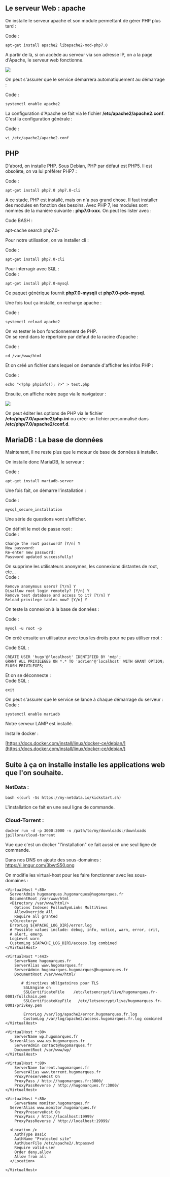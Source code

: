 
## Le serveur Web : apache

  
  
On installe le serveur apache et son module permettant de gérer PHP plus tard :  
  
Code :

    apt-get install apache2 libapache2-mod-php7.0

  
  
A partir de là, si on accède au serveur via son adresse IP, on a la page d'Apache, le serveur web fonctionne.  
  

![](https://www.linuxtricks.fr/upload/debian-apache.png)

  
  
On peut s'assurer que le service démarrera automatiquement au démarrage :  
  
Code :

    systemctl enable apache2


La configuration d'Apache se fait via le fichier **/etc/apache2/apache2.conf**. C'est la configuration générale :  
  
Code :

    vi /etc/apache2/apache2.conf

## PHP

  
  
D'abord, on installe PHP. Sous Debian, PHP par défaut est PHP5. Il est obsolète, on va lui préférer PHP7 :  
  
Code :

    apt-get install php7.0 php7.0-cli

  
  
A ce stade, PHP est installé, mais on n'a pas grand chose. Il faut installer des modules en fonction des besoins. Avec PHP 7, les modules sont nommés de la manière suivante : **php7.0-xxx**. On peut les lister avec :  
  
Code BASH :

apt-cache search php7.0-

  
  
Pour notre utilisation, on va installer cli :  
  
Code :

    apt-get install php7.0-cli

  
  
Pour interragir avec SQL :  
Code :

    apt-get install php7.0-mysql

  
Ce paquet générique fournit **php7.0-mysqli** et **php7.0-pdo-mysql**.  
  
Une fois tout ça installé, on recharge apache :  
  
Code :

    systemctl reload apache2

  
  
On va tester le bon fonctionnement de PHP.  
On se rend dans le répertoire par défaut de la racine d'apache :  
  
Code :

    cd /var/www/html

  
  
Et on créé un fichier dans lequel on demande d'afficher les infos PHP :  
  
Code :

    echo "<?php phpinfo(); ?>" > test.php

  
  
Ensuite, on affiche notre page via le navigateur :  
  

![](https://www.linuxtricks.fr/upload/debian-php-avec-apache.png)

  
  
On peut éditer les options de PHP via le fichier **/etc/php/7.0/apache2/php.ini** ou créer un fichier personnalisé dans **/etc/php/7.0/apache2/conf.d**.  
  
  

## MariaDB : La base de données

  
  
Maintenant, il ne reste plus que le moteur de base de données à installer.  
  
On installe donc MariaDB, le serveur :  
  
Code :

    apt-get install mariadb-server

  
  
Une fois fait, on démarre l'installation :  
  
Code :

    mysql_secure_installation

  
  
Une série de questions vont s'afficher.  
  
On définit le mot de passe root :  
Code :

    Change the root password? [Y/n] Y
    New password:
    Re-enter new password:
    Password updated successfully!

  
  
On supprime les utilisateurs anonymes, les connexions distantes de root, etc...  
Code :

    Remove anonymous users? [Y/n] Y
    Disallow root login remotely? [Y/n] Y
    Remove test database and access to it? [Y/n] Y
    Reload privilege tables now? [Y/n] Y

  
  
On teste la connexion à la base de données :  
  
Code :

    mysql -u root -p

  
  
On créé ensuite un utilisateur avec tous les droits pour ne pas utiliser root :  
  
Code SQL :

    CREATE USER 'hugo'@'localhost' IDENTIFIED BY 'mdp';
    GRANT ALL PRIVILEGES ON *.* TO 'adrien'@'localhost' WITH GRANT OPTION;
    FLUSH PRIVILEGES;

  
  
Et on se déconnecte :  
Code SQL :

    exit

  
  
On peut s'assurer que le service se lance à chaque démarrage du serveur :  
Code :

    systemctl enable mariadb

  
  
Notre serveur LAMP est installé.

Installe docker : 

[https://docs.docker.com/install/linux/docker-ce/debian/](https://docs.docker.com/install/linux/docker-ce/debian/)

## Suite à ça on installe installe les applications web que l'on souhaite.

### NetData :

    bash <(curl -Ss https://my-netdata.io/kickstart.sh)

L'installation ce fait en une seul ligne de commande.

### Cloud-Torrent :

    docker run -d -p 3000:3000 -v /path/to/my/downloads:/downloads jpillora/cloud-torrent
Vue que c'est un docker "l'installation" ce fait aussi en une seul ligne de commande.

Dans nos DNS on ajoute des sous-domaines : 
https://i.imgur.com/3bwtS50.png


On modifie les virtual-host pour les faire fonctionner avec les sous-domaines : 


    <VirtualHost *:80>
      ServerAdmin hugomarques.hugomarques@hugomarques.fr
      DocumentRoot /var/www/html
      <Directory /var/www/html/>
        Options Indexes FollowSymLinks MultiViews
        AllowOverride All
        Require all granted
      </Directory>
      ErrorLog ${APACHE_LOG_DIR}/error.log
      # Possible values include: debug, info, notice, warn, error, crit,
      # alert, emerg.
      LogLevel warn
      CustomLog ${APACHE_LOG_DIR}/access.log combined
    </VirtualHost>
    
    <VirtualHost *:443>
        ServerName hugomarques.fr  
        ServerAlias www.hugomarques.fr
        ServerAdmin hugomarques.hugomarques@hugomarques.fr
        DocumentRoot /var/www/html/          
     
           # directives obligatoires pour TLS
            SSLEngine on
            SSLCertificateFile    /etc/letsencrypt/live/hugomarques.fr-0001/fullchain.pem
            SSLCertificateKeyFile   /etc/letsencrypt/live/hugomarques.fr-0001/privkey.pem
     
            ErrorLog /var/log/apache2/error.hugomarques.fr.log
            CustomLog /var/log/apache2/access.hugomarques.fr.log combined
    </VirtualHost>
    
    <VirtualHost *:80>
    	ServerName wp.hugomarques.fr
      ServerAlias www.wp.hugomarques.fr
    	ServerAdmin contact@hugomarques.fr
    	DocumentRoot /var/www/wp/
    </VirtualHost>
    
    <VirtualHost *:80>
    	ServerName torrent.hugomarques.fr
    	ServerAlias www.torrent.hugomarques.fr
    	ProxyPreserveHost On
    	ProxyPass / http://hugomarques.fr:3000/
    	ProxyPassReverse / http://hugomarques.fr:3000/
    </VirtualHost>
    
    <VirtualHost *:80>
    	ServerName monitor.hugomarques.fr
      ServerAlias www.monitor.hugomarques.fr
    	ProxyPreserveHost On
    	ProxyPass / http://localhost:19999/
    	ProxyPassReverse / http://localhost:19999/
    
      <Location />
        AuthType Basic
        AuthName "Protected site"
        AuthUserFile /etc/apache2/.htpasswd
        Require valid-user
        Order deny,allow
        Allow from all
      </Location>
    
    </VirtualHost>






<!--stackedit_data:
eyJoaXN0b3J5IjpbOTY1NjY5NjYsLTk2NDY2Mzg5OCwxMjIwNT
k1NTAwXX0=
-->